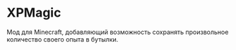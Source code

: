 # XPMagic
Мод для Minecraft, добавляющий возможность сохранять произвольное количество своего опыта в бутылки.
